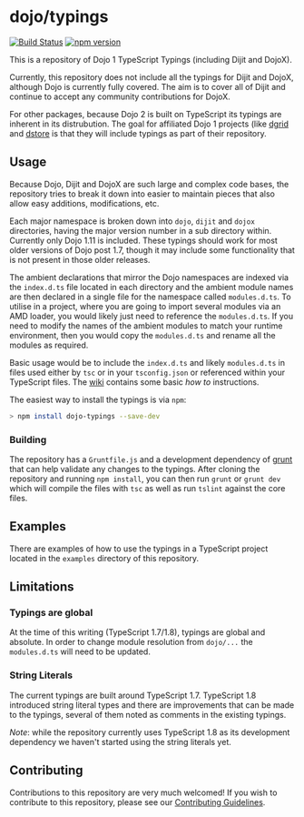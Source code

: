 # dojo/typings

[![Build Status](https://travis-ci.org/dojo/typings.svg?branch=master)](https://travis-ci.org/dojo/typings)
[![npm version](https://badge.fury.io/js/dojo-typings.svg)](http://badge.fury.io/js/dojo-typings)

This is a repository of Dojo 1 TypeScript Typings (including Dijit and DojoX).

Currently, this repository does not include all the typings for Dijit and DojoX, although
Dojo is currently fully covered.  The aim is to cover all of Dijit and continue to accept
any community contributions for DojoX.

For other packages, because Dojo 2 is built on TypeScript its typings are
inherent in its distrubution. The goal for affiliated Dojo 1 projects (like
[dgrid](http://dgrid.io/) and [dstore](http://dstorejs.io/) is that they will include
typings as part of their repository.

## Usage

Because Dojo, Dijit and DojoX are such large and complex code bases, the repository
tries to break it down into easier to maintain pieces that also allow easy additions,
modifications, etc.

Each major namespace is broken down into `dojo`, `dijit` and `dojox` directories, having
the major version number in a sub directory within.  Currently only Dojo 1.11 is included.
These typings should work for most older versions of Dojo post 1.7, though it may
include some functionality that is not present in those older releases.

The ambient declarations that mirror the Dojo namespaces are indexed via the `index.d.ts`
file located in each directory and the ambient module names are then declared in a single
file for the namespace called `modules.d.ts`.  To utilise in a project, where you are
going to import several modules via an AMD loader, you would likely just need to reference
the `modules.d.ts`.  If you need to modify the names of the ambient modules to match your
runtime environment, then you would copy the `modules.d.ts` and rename all the modules as
required.

Basic usage would be to include the `index.d.ts` and likely `modules.d.ts` in files used
either by `tsc` or in your `tsconfig.json` or referenced within your TypeScript files.
The [wiki](https://github.com/dojo/typings/wiki) contains some basic *how to* instructions.

The easiest way to install the typings is via `npm`:

```sh
> npm install dojo-typings --save-dev
```

### Building

The repository has a `Gruntfile.js` and a development dependency of [grunt](http://gruntjs.com/)
that can help validate any changes to the typings.  After cloning the repository and running
`npm install`, you can then run `grunt` or `grunt dev` which will compile the files with
`tsc` as well as run `tslint` against the core files.

## Examples

There are examples of how to use the typings in a TypeScript project located in
the `examples` directory of this repository.

## Limitations

### Typings are global

At the time of this writing (TypeScript 1.7/1.8), typings are global and absolute. In order
to change module resolution from `dojo/...` the `modules.d.ts` will need to be updated.

### String Literals

The current typings are built around TypeScript 1.7.  TypeScript 1.8 introduced string
literal types and there are improvements that can be made to the typings, several of
them noted as comments in the existing typings.

*Note*: while the repository currently uses TypeScript 1.8 as its development dependency
we haven't started using the string literals yet.

## Contributing

Contributions to this repository are very much welcomed! If you wish to contribute to this repository,
please see our [Contributing Guidelines](CONTRIBUTING.md).
